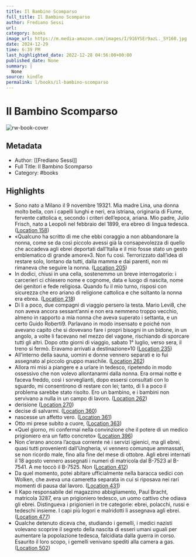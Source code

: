 ```yaml
---
title: Il Bambino Scomparso
full_title: Il Bambino Scomparso
author: Frediano Sessi
url: 
category: books
image_url: https://m.media-amazon.com/images/I/916YSEr9azL._SY160.jpg
date: 2024-12-29
time: 6:39 PM
last_highlighted_date: 2022-12-28 04:56:00+00:00
published_date: None
summary: |
  None
source: kindle
permalink: l/books/il-bambino-scomparso
---
```

# Il Bambino Scomparso

![rw-book-cover](https://m.media-amazon.com/images/I/916YSEr9azL._SY160.jpg)

## Metadata
- Author: [[Frediano Sessi]]
- Full Title: Il Bambino Scomparso
- Category: #books

## Highlights
- Sono nato a Milano il 9 novembre 19321. Mia madre Lina, una donna molto bella, con i capelli lunghi e neri, era istriana, originaria di Fiume, fervente cattolica e, secondo i criteri dell’epoca, ariana. Mio padre, Julio Frisch, nato a Leopoli nel febbraio del 1899, era ebreo di lingua tedesca. ([Location 158](https://readwise.io/to_kindle?action=open&asin=B09SQ9HWZN&location=158))
- «Qualcuno ha scritto di me che ebbi coraggio a non abbandonare la nonna, come se da così piccolo avessi già la consapevolezza di quello che accadeva agli ebrei deportati dall’Italia e il mio fosse stato un gesto emblematico di grande amore»3. Non fu così. Terrorizzato dall’idea di restare solo, lontano da tutti, dalla mamma e dai parenti, non mi rimaneva che seguire la nonna. ([Location 205](https://readwise.io/to_kindle?action=open&asin=B09SQ9HWZN&location=205))
- In dodici, chiusi in una cella, sostenemmo un breve interrogatorio: i carcerieri ci chiesero nome e cognome, data e luogo di nascita, nome dei genitori e fede religiosa. Quando fu il mio turno, risposi con sicurezza che ero ariano di religione cattolica e che soltanto la nonna era ebrea. ([Location 218](https://readwise.io/to_kindle?action=open&asin=B09SQ9HWZN&location=218))
- Di lì a poco, due compagni di viaggio persero la testa. Mario Levi8, che non aveva ancora sessant’anni e non era nemmeno troppo vecchio, almeno in rapporto a mia nonna che aveva superato i settanta, e un certo Guido Roberti9. Parlavano in modo insensato e poiché non avevano capito che si dovevano fare i propri bisogni in un bidone, in un angolo, a volte li facevano nel mezzo del vagone, rischiando di sporcare tutti gli altri. Dopo otto giorni di viaggio, sabato 1° luglio, verso sera, il treno si fermò. Eravamo arrivati a destinazione»10 ([Location 235](https://readwise.io/to_kindle?action=open&asin=B09SQ9HWZN&location=235))
- All’interno della sauna, uomini e donne vennero separati e io fui assegnato al piccolo gruppo maschile. ([Location 262](https://readwise.io/to_kindle?action=open&asin=B09SQ9HWZN&location=262))
- Allora mi misi a piangere e a urlare in tedesco, ripetendo in modo ossessivo che non volevo allontanarmi dalla nonna. Era ormai notte e faceva freddo, così i sorveglianti, dopo essersi consultati con lo sguardo, mi consentirono di restare con lei; tanto, di lì a poco il problema sarebbe stato risolto. Ero un bambino, e i bambini non servivano a nulla in un campo di lavoro. ([Location 262](https://readwise.io/to_kindle?action=open&asin=B09SQ9HWZN&location=262))
- derisione ([Location 270](https://readwise.io/to_kindle?action=open&asin=B09SQ9HWZN&location=270))
- decise di salvarmi. ([Location 360](https://readwise.io/to_kindle?action=open&asin=B09SQ9HWZN&location=360))
- nascesse un affetto vero. ([Location 361](https://readwise.io/to_kindle?action=open&asin=B09SQ9HWZN&location=361))
- Otto mi prese subito a cuore, ([Location 363](https://readwise.io/to_kindle?action=open&asin=B09SQ9HWZN&location=363))
- «Quel giorno, mi confermai nella convinzione che il potere di un medico prigioniero era un fatto concreto» ([Location 396](https://readwise.io/to_kindle?action=open&asin=B09SQ9HWZN&location=396))
- Non c’erano ancora l’acqua corrente né i servizi igienici, ma gli ebrei, quasi tutti provenienti dall’Ungheria, vi vennero comunque ammassati, se non ricordo male, fino alla fine del mese di ottobre. Agli ebrei internati il 18 agosto vennero assegnati i numeri di matricola dal B-7523 al B-7541. A me toccò il B-7525. Non ([Location 412](https://readwise.io/to_kindle?action=open&asin=B09SQ9HWZN&location=412))
- Da quel momento, potei abitare ufficialmente nella baracca sedici con Wolken, che aveva una cameretta separata in cui si riposava nei rari momenti di pausa dal lavoro. ([Location 431](https://readwise.io/to_kindle?action=open&asin=B09SQ9HWZN&location=431))
- Il Kapo responsabile del magazzino abbigliamento, Paul Bracht, matricola 3287, era un prigioniero tedesco, un uomo cattivo che odiava gli ebrei. Distingueva i prigionieri in tre categorie: ebrei, polacchi, russi e tedeschi insieme. I capi più logori e malridotti li assegnava agli ebrei. ([Location 477](https://readwise.io/to_kindle?action=open&asin=B09SQ9HWZN&location=477))
- Qualche detenuto diceva che, studiando i gemelli, i medici nazisti volevano scoprire il segreto della nascita di esseri umani uguali per aumentare la popolazione tedesca, falcidiata dalla guerra in corso. Esaurito il loro scopo, i gemelli venivano spediti alla camera a gas. ([Location 502](https://readwise.io/to_kindle?action=open&asin=B09SQ9HWZN&location=502))


